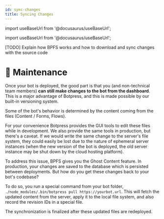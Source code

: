 ```yaml
---
id: sync-changes
title: Syncing Changes
---
```


import useBaseUrl from '@docusaurus/useBaseUrl';

import useBaseUrl from '@docusaurus/useBaseUrl';

[TODO] Explain how BPFS works and how to download and sync changes with the source code

# 🔧 Maintenance

Once your bot is deployed, the good part is that you (and non-technical team members) **can still make changes to the bot from the dashboard**. This is a major advantage of Botpress, and this is made possible by our built-in versioning system.

Some of the bot's behavior is determined by the content coming from the files (Content / Forms, Flows).

For your convenience Botpress provides the GUI tools to edit these files while in development.
We also provide the same tools in production, but there's a caveat. If we would write the same change to the server's file system, they could easily be lost due to the nature of ephemeral server instances (when the new version of the bot is deployed, the old server instance may be shut down by the cloud hosting platform).

To address this issue, BPFS gives you the Ghost Content feature. In production, your changes are saved to the database which is persisted between deployments. But how do you get these changes back to your bot's codebase?

To do so, you run a special command from your bot folder, `./node_modules/.bin/botpress pull https://yourbot.url`. This will fetch the updated content from the server, apply it to the local file system, and also record the revision IDs in a special file.

The synchronization is finalized after these updated files are redeployed.
